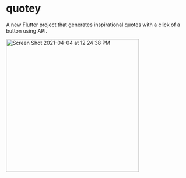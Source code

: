 # quotey

A new Flutter project that generates inspirational quotes with a click of a button using API.

<img width="364" alt="Screen Shot 2021-04-04 at 12 24 38 PM" src="https://user-images.githubusercontent.com/55702254/113506068-2d4c6800-954b-11eb-941b-1164794ede40.png">
